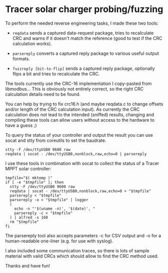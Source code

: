 # Tracer solar charger probing/fuzzing #

To perform the needed reverse engineering tasks, I made these two tools:

* `reqdata` sends a captured data-request package, tries to recalculate CRC
and warns if it doesn't match the reference (good to test if the CRC
calculation works).

* `parsereply` converts a captured reply package to various useful output
formats.

* `fuzzreply [bit-to-flip]` sends a captured reply package, optionally flips a
bit and tries to recalculate the CRC.

The tools currently use the CRC-16 implementation I copy-pasted from
libmodbus...
This is obviously not entirely correct, so the right CRC calculation details
need to be found.

You can help by trying to fix crc16.h (and maybe reqdata.c to change offsets
and/or length of the CRC calculation input).
As currently the CRC calculation does not lead to the intended (sniffed)
results, changing and compiling these tools can allow users without access to
the hardware to have a guess ;)

To query the status of your controller and output the result you can use socat
and stty from coreutils to set the baudrate.

    stty -F /dev/ttyUSB0 9600 raw
    reqdata | socat - /dev/ttyUSB0,nonblock,raw,echo=0 | parsereply

I use these tools in combination with socat to collect the status of a
Tracer MPPT solar controller:

    tmpfile="$( mktemp )"
    if [ -e "$tmpfile" ]; then
      stty -F /dev/ttyUSB0 9600 raw
      reqdata | socat - /dev/ttyUSB0,nonblock,raw,echo=0 > "$tmpfile"
      parsereply < "$tmpfile"
      parsereply -o < "$tmpfile" | logger
      (
        echo -n "'$(uname -n)', '$(date)', "
        parsereply -c < "$tmpfile"
      ) | alfred -s 160
      rm "$tmpfile"
    fi

The parsereply tool also accepts parameters -c for CSV output and -o for a
human-readable one-liner (e.g. for use with syslog).

I also included some communication traces, so there is lots of sample material
with valid CRCs which should allow to find the CRC method used.


Thanks and have fun!
